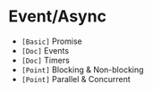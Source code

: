 # Event/Async

* `[Basic]` Promise
* `[Doc]` Events
* `[Doc]` Timers
* `[Point]` Blocking & Non-blocking
* `[Point]` Parallel & Concurrent
